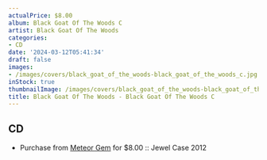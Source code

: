 ```yaml
---
actualPrice: $8.00
album: Black Goat Of The Woods C
artist: Black Goat Of The Woods
categories:
- CD
date: '2024-03-12T05:41:34'
draft: false
images:
- /images/covers/black_goat_of_the_woods-black_goat_of_the_woods_c.jpg
inStock: true
thumbnailImage: /images/covers/black_goat_of_the_woods-black_goat_of_the_woods_c-thumb.jpg
title: Black Goat Of The Woods - Black Goat Of The Woods C
---
```


## CD
* Purchase from [Meteor Gem](https://meteor-gem.com/products/used-black-goat-of-the-woods-black-goat-of-the-woods-cd) for $8.00 :: Jewel Case 2012
